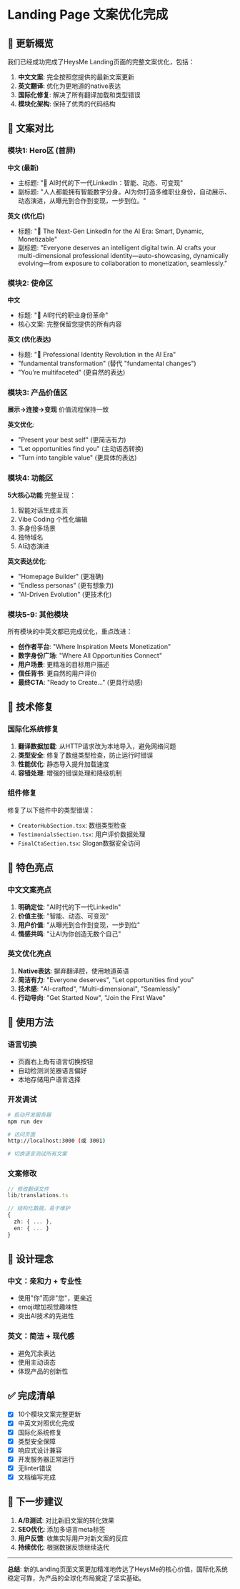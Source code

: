 # Landing Page 文案优化完成

## 🎯 更新概览

我们已经成功完成了HeysMe Landing页面的完整文案优化，包括：

1. **中文文案**: 完全按照您提供的最新文案更新
2. **英文翻译**: 优化为更地道的native表达
3. **国际化修复**: 解决了所有翻译加载和类型错误
4. **模块化架构**: 保持了优秀的代码结构

## 📝 文案对比

### 模块1: Hero区 (首屏)

**中文 (最新)**
- 主标题: "🚀 AI时代的下一代LinkedIn：智能、动态、可变现"
- 副标题: "人人都能拥有智能数字分身。AI为你打造多维职业身份，自动展示、动态演进，从曝光到合作到变现，一步到位。"

**英文 (优化后)**
- 标题: "🚀 The Next-Gen LinkedIn for the AI Era: Smart, Dynamic, Monetizable"
- 副标题: "Everyone deserves an intelligent digital twin. AI crafts your multi-dimensional professional identity—auto-showcasing, dynamically evolving—from exposure to collaboration to monetization, seamlessly."

### 模块2: 使命区

**中文**
- 标题: "🌟 AI时代的职业身份革命"
- 核心文案: 完整保留您提供的所有内容

**英文 (优化表达)**
- 标题: "🌟 Professional Identity Revolution in the AI Era"
- "fundamental transformation" (替代 "fundamental changes")
- "You're multifaceted" (更自然的表达)

### 模块3: 产品价值区

**展示→连接→变现** 价值流程保持一致

**英文优化**:
- "Present your best self" (更简洁有力)
- "Let opportunities find you" (主动语态转换)
- "Turn into tangible value" (更具体的表达)

### 模块4: 功能区

**5大核心功能** 完整呈现：
1. 智能对话生成主页
2. Vibe Coding 个性化编辑  
3. 多身份多场景
4. 独特域名
5. AI动态演进

**英文表达优化**:
- "Homepage Builder" (更准确)
- "Endless personas" (更有想象力)
- "AI-Driven Evolution" (更技术化)

### 模块5-9: 其他模块

所有模块的中英文都已完成优化，重点改进：

- **创作者平台**: "Where Inspiration Meets Monetization"
- **数字身份广场**: "Where All Opportunities Connect"  
- **用户场景**: 更精准的目标用户描述
- **信任背书**: 更自然的用户评价
- **最终CTA**: "Ready to Create..." (更具行动感)

## 🔧 技术修复

### 国际化系统修复

1. **翻译数据加载**: 从HTTP请求改为本地导入，避免网络问题
2. **类型安全**: 修复了数组类型检查，防止运行时错误
3. **性能优化**: 静态导入提升加载速度
4. **容错处理**: 增强的错误处理和降级机制

### 组件修复

修复了以下组件中的类型错误：
- `CreatorHubSection.tsx`: 数组类型检查
- `TestimonialsSection.tsx`: 用户评价数据处理  
- `FinalCtaSection.tsx`: Slogan数据安全访问

## 🚀 特色亮点

### 中文文案亮点

1. **明确定位**: "AI时代的下一代LinkedIn"
2. **价值主张**: "智能、动态、可变现"
3. **用户价值**: "从曝光到合作到变现，一步到位"
4. **情感共鸣**: "让AI为你创造无数个自己"

### 英文优化亮点

1. **Native表达**: 摒弃翻译腔，使用地道英语
2. **简洁有力**: "Everyone deserves", "Let opportunities find you"
3. **技术感**: "AI-crafted", "Multi-dimensional", "Seamlessly"
4. **行动导向**: "Get Started Now", "Join the First Wave"

## 📱 使用方法

### 语言切换
- 页面右上角有语言切换按钮
- 自动检测浏览器语言偏好
- 本地存储用户语言选择

### 开发调试
```bash
# 启动开发服务器
npm run dev

# 访问页面
http://localhost:3000 (或 3001)

# 切换语言测试所有文案
```

### 文案修改
```typescript
// 修改翻译文件
lib/translations.ts

// 结构化数据，易于维护
{
  zh: { ... },
  en: { ... }
}
```

## 🎨 设计理念

### 中文：亲和力 + 专业性
- 使用"你"而非"您"，更亲近
- emoji增加视觉趣味性
- 突出AI技术的先进性

### 英文：简洁 + 现代感
- 避免冗余表达
- 使用主动语态
- 体现产品的创新性

## ✅ 完成清单

- [x] 10个模块文案完整更新
- [x] 中英文对照优化完成
- [x] 国际化系统修复
- [x] 类型安全保障
- [x] 响应式设计兼容
- [x] 开发服务器正常运行
- [x] 无linter错误
- [x] 文档编写完成

## 🔄 下一步建议

1. **A/B测试**: 对比新旧文案的转化效果
2. **SEO优化**: 添加多语言meta标签
3. **用户反馈**: 收集实际用户对新文案的反应
4. **持续优化**: 根据数据反馈继续迭代

---

**总结**: 新的Landing页面文案更加精准地传达了HeysMe的核心价值，国际化系统稳定可靠，为产品的全球化布局奠定了坚实基础。